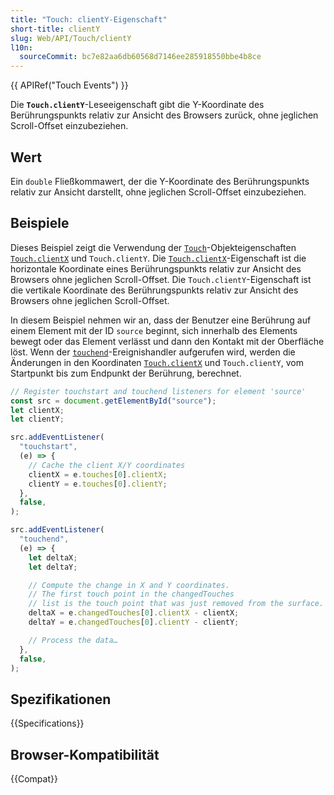 ```yaml
---
title: "Touch: clientY-Eigenschaft"
short-title: clientY
slug: Web/API/Touch/clientY
l10n:
  sourceCommit: bc7e82aa6db60568d7146ee285918550bbe4b8ce
---
```


{{ APIRef("Touch Events") }}

Die **`Touch.clientY`**-Leseeigenschaft gibt die Y-Koordinate des Berührungspunkts relativ zur Ansicht des Browsers zurück, ohne jeglichen Scroll-Offset einzubeziehen.

## Wert

Ein `double` Fließkommawert, der die Y-Koordinate des Berührungspunkts relativ zur Ansicht darstellt, ohne jeglichen Scroll-Offset einzubeziehen.

## Beispiele

Dieses Beispiel zeigt die Verwendung der [`Touch`](/de/docs/Web/API/Touch)-Objekteigenschaften [`Touch.clientX`](/de/docs/Web/API/Touch/clientX) und `Touch.clientY`. Die [`Touch.clientX`](/de/docs/Web/API/Touch/clientX)-Eigenschaft ist die horizontale Koordinate eines Berührungspunkts relativ zur Ansicht des Browsers ohne jeglichen Scroll-Offset. Die `Touch.clientY`-Eigenschaft ist die vertikale Koordinate des Berührungspunkts relativ zur Ansicht des Browsers ohne jeglichen Scroll-Offset.

In diesem Beispiel nehmen wir an, dass der Benutzer eine Berührung auf einem Element mit der ID `source` beginnt, sich innerhalb des Elements bewegt oder das Element verlässt und dann den Kontakt mit der Oberfläche löst. Wenn der [`touchend`](/de/docs/Web/API/Element/touchend_event)-Ereignishandler aufgerufen wird, werden die Änderungen in den Koordinaten [`Touch.clientX`](/de/docs/Web/API/Touch/clientX) und `Touch.clientY`, vom Startpunkt bis zum Endpunkt der Berührung, berechnet.

```js
// Register touchstart and touchend listeners for element 'source'
const src = document.getElementById("source");
let clientX;
let clientY;

src.addEventListener(
  "touchstart",
  (e) => {
    // Cache the client X/Y coordinates
    clientX = e.touches[0].clientX;
    clientY = e.touches[0].clientY;
  },
  false,
);

src.addEventListener(
  "touchend",
  (e) => {
    let deltaX;
    let deltaY;

    // Compute the change in X and Y coordinates.
    // The first touch point in the changedTouches
    // list is the touch point that was just removed from the surface.
    deltaX = e.changedTouches[0].clientX - clientX;
    deltaY = e.changedTouches[0].clientY - clientY;

    // Process the data…
  },
  false,
);
```

## Spezifikationen

{{Specifications}}

## Browser-Kompatibilität

{{Compat}}
